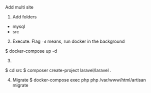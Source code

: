 
Add multi site

1. Add folders

- mysql
- src

2. Execute. Flag `-d` means, run docker in the background

$ docker-compose up -d

3. 

$ cd src
$ composer create-project laravel/laravel .


4. Migrate
$ docker-compose exec php php /var/www/html/artisan migrate